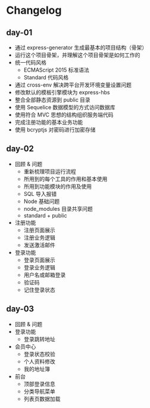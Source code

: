 # Changelog

## day-01

- 通过 express-generator 生成最基本的项目结构（骨架）
- 运行这个项目骨架，并理解这个项目骨架是如何工作的
- 统一代码风格
  + ECMAScript 2015 标准语法
  + Standard 代码风格
- 通过 cross-env 解决跨平台开发环境变量设置问题
- 修改默认的模板引擎模块为 express-hbs
- 整合全部静态资源到 public 目录
- 使用 Sequelice 数据模型的方式访问数据库
- 使用符合 MVC 思想的结构组织服务端代码
- 完成注册功能的基本业务功能
- 使用 bcryptjs 对密码进行加密存储

## day-02

- 回顾 & 问题
  + 重新梳理项目运行流程
  + 所用到的每个工具的作用和基本使用
  + 所用到功能模块的作用及使用
  + SQL 导入报错
  + Node 基础问题
  + node_modules 目录共享问题
  + standard + public
- 注册功能
  + 注册页面展示
  + 注册业务逻辑
  + 发送激活邮件
- 登录功能
  + 登录页面展示
  + 登录业务逻辑
  + 用户名或邮箱登录
  + 验证码
  + 记住登录状态

## day-03

- 回顾 & 问题
- 登录功能
  + 登录跳转地址
- 会员中心
  + 登录状态校验
  + 个人资料修改
  + 我的地址簿
- 前台
  + 顶部登录信息
  + 分类导航菜单
  + 列表页数据加载
  
  